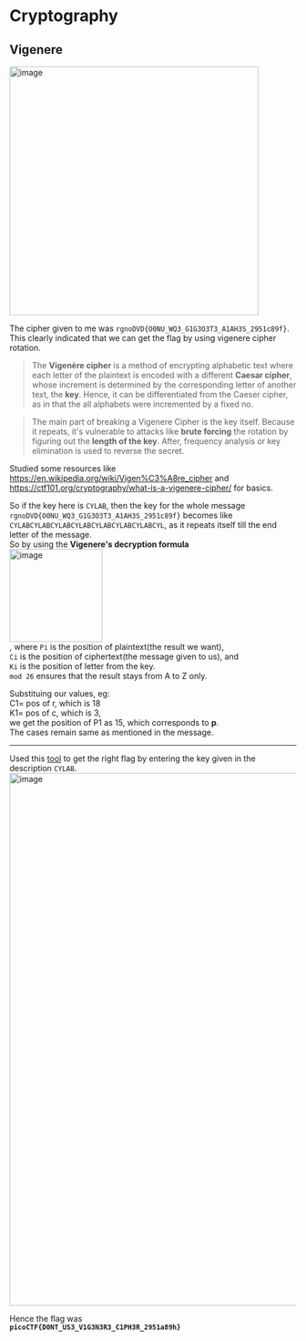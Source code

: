# Cryptography  

## Vigenere  
<img width="437" alt="image" src="https://github.com/user-attachments/assets/230531b9-996b-4348-8813-219a4b9fa093" />  

The cipher given to me was `rgnoDVD{O0NU_WQ3_G1G3O3T3_A1AH3S_2951c89f}`.  
This clearly indicated that we can get the flag by using vigenere cipher rotation.  

>The **Vigenère cipher** is a method of encrypting alphabetic text where each letter of the plaintext is encoded
> with a different **Caesar cipher**, whose increment is determined by the corresponding letter of another text,
>the **key**.
>Hence, it can be differentiated from the Caeser cipher, as in that the all alphabets were incremented by a fixed no.

>The main part of breaking a Vigenere Cipher is the key itself. Because it repeats,
>it's vulnerable to attacks like **brute forcing** the rotation by figuring out the **length of the key**.
>After, frequency analysis or key elimination is used to reverse the secret.

Studied some resources like https://en.wikipedia.org/wiki/Vigen%C3%A8re_cipher and https://ctf101.org/cryptography/what-is-a-vigenere-cipher/ 
for basics.  

So if the key here is `CYLAB`, then the key for the whole message `rgnoDVD{O0NU_WQ3_G1G3O3T3_A1AH3S_2951c89f}` becomes like `CYLABCYLABCYLABCYLABCYLABCYLABCYLABCYL`, as it repeats itself till the end letter of the message.  
So by using the **Vigenere's decryption formula**  
<img width="163" alt="image" src="https://github.com/user-attachments/assets/1a9e7ca6-9178-46e5-b1de-72330e703e28" />  
, where `Pi` is the position of plaintext(the result we want),  
`Ci` is the position of ciphertext(the message given to us), and  
`Ki` is the position of letter from the key.  
`mod 26` ensures that the result stays from A to Z only.  

Substituing our values, eg:  
C1= pos of r, which is 18  
K1= pos of c, which is 3,  
we get the position of P1 as 15, which corresponds to **p**.  
The cases remain same as mentioned in the message.  

---

Used this [tool](https://cryptii.com/pipes/rot13-decoder) to get the right flag by entering the key given in the 
description `CYLAB`.  
<img width="935" alt="image" src="https://github.com/user-attachments/assets/25a553ee-8964-4a5b-9603-920e70eaf5df" />  

Hence the flag was  
**`picoCTF{D0NT_US3_V1G3N3R3_C1PH3R_2951a89h}`**


